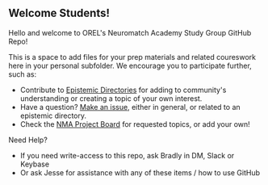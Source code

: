 ## Welcome Students!
Hello and welcome to OREL's Neuromatch Academy Study Group GitHub Repo!

This is a space to add files for your prep materials and related coureswork here in your personal subfolder. We encourage you to participate further, such as: 
- Contribute to [Epistemic Directories](https://github.com/Orthogonal-Research-Lab/Neuromatch-Academy/tree/master/Epistemological%20Directory) for adding to community's understanding or creating a topic of your own interest.
- Have a question? [Make an issue](https://github.com/Orthogonal-Research-Lab/Neuromatch-Academy/issues), either in general, or related to an epistemic directory. 
- Check the [NMA Project Board](https://github.com/Orthogonal-Research-Lab/Neuromatch-Academy/projects/1) for requested topics, or add your own! 

Need Help?
- If you need write-access to this repo, ask Bradly in DM, Slack or Keybase
- Or ask Jesse for assistance with any of these items / how to use GitHub
